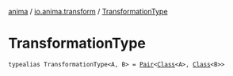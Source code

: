 [anima](../index.md) / [io.anima.transform](index.md) / [TransformationType](./-transformation-type.md)

# TransformationType

`typealias TransformationType<A, B> = `[`Pair`](https://kotlinlang.org/api/latest/jvm/stdlib/kotlin/-pair/index.html)`<`[`Class`](https://docs.oracle.com/javase/6/docs/api/java/lang/Class.html)`<A>, `[`Class`](https://docs.oracle.com/javase/6/docs/api/java/lang/Class.html)`<B>>`
